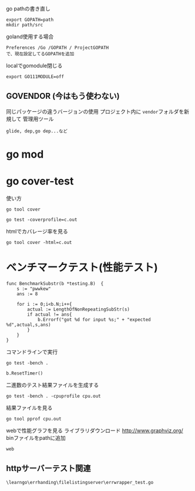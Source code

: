 go pathの書き直し

```text
export GOPATH=path
mkdir path/src
```
goland使用する場合

```
Preferences /Go /GOPATH / ProjectGOPATH
で、現在設定してるGOPATHを追加
```

localでgomodule閉じる

```text
export GO111MODULE=off
```

## GOVENDOR (今はもう使わない)
同じパッケージの違うバージョンの使用
プロジェクト内に `vendor`フォルダを新規して
管理用ツール

```
glide, dep,go dep...など
```

# go mod

# go cover-test
使い方
```text
go tool cover
```

```text
go test -coverprofile=c.out
```

htmlでカバレージ率を見る
```text
go tool cover -html=c.out
```

# ベンチマークテスト(性能テスト)

```text
func BenchmarkSubstr(b *testing.B)  {
	s := "pwwkew"
	ans := 8
	
	for i := 0;i<b.N;i++{
		actual := LengthOfNonRepeatingSubStr(s)
		if actual != ans{
			b.Errorf("got %d for input %s;" + "expected %d",actual,s,ans)
		}	
	}
}
```
コマンドラインで実行
```text
go test -bench .
```
```text
b.ResetTimer()
```

二進数のテスト結果ファイルを生成する

```text
go test -bench . -cpuprofile cpu.out
```
結果ファイルを見る
```text
go tool pprof cpu.out
```
webで性能グラフを見る 
ライブラリダウンロード  http://www.graphviz.org/  binファイルをpathに追加
```text
web
```

## httpサーバーテスト関連

```text
\learngo\errhanding\filelistingserver\errwrapper_test.go
```